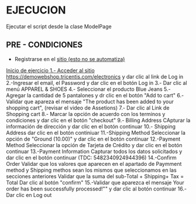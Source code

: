 <h1>EJECUCION</h1>

<p>Ejecutar el script desde la clase ModelPage</p>

<h2>PRE - CONDICIONES</h2>

- Registrarse en el <a href="https://demowebshop.tricentis.com/electronics">sitio (esto no se automatiza)


Inicio de ejercicio
1.- Acceder al sitio https://demowebshop.tricentis.com/electronics y dar clic al link de Log in
2.-Ingresar el email, el Password y dar clic en el botón Log in
3.- Dar clic al menú APPAREL & SHOES
4.- Seleccionar el producto Blue Jeans
5.- Agregar la cantidad de 5 pantalones y dr clic en el botón "Add to cart"
6.- Validar que apareza el mensaje "The product has been added to your shopping cart", (revisar el video de Assetions)
7.- Dar clic al Link de Shopping cart
8.- Marcar la opción de acuerdo con los terminos y condiciones y dar clic en el botón "checkout"
9.- Billing Address
	CApturar la información de dirección y dar clic en el botón continuar
10.- Shipping Address
	dar clic en el botón continiuar
11.-Shipping Method
	Seleccionar la opción de "Ground (10.00)" y dar clic en el botón continuar
12.-Payment Method
	Seleccionar la opción de Tarjeta de Crédito y dar clic en el botón continuar
13.-Payment Information
	Capturar todos los datos solicitados y dar clic en el botón continuar 
	(TDC: 5482340924944396)
14.-Confirm Order
	Validar que los valores que aparecen en el apartado de Paymment method y Shipping methos 
	sean los mismos que seleccionamos en las secciones anteriores
	Validar que la suma del sub-Total + Shipping+ Tax = Total
	Dar clic al botón "confirm"
15.-Validar que aparezca el mensaje Your order has been successfully processed!"" y dar clic al botón continuar
16.- Dar clic en Log out
